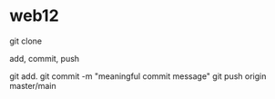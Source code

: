# web12

git clone <link>

add, commit, push

git add.
git commit -m "meaningful commit message"
git push origin master/main